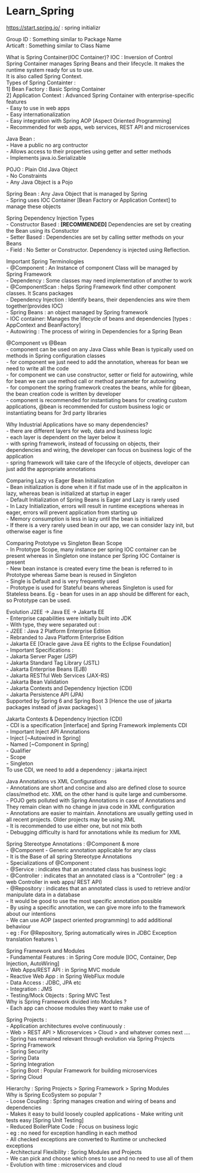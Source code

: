 # Learn_Spring


https://start.spring.io/ : spring initializr


Group ID : Something similar to Package Name \
Articaft : Something similar to Class Name 


What is Spring Container(IOC Container)? IOC : Inversion of Control\
Spring Container manages Spring Beans and their lifecycle. It makes the runtime system ready for us to use.\
It is also called Spring Context.\
 Types of Spring Containter : \
 1] Bean Factory : Basic Spring Container\
 2] Application Context : Advanced Spring Container with enterprise-specific features\
    - Easy to use in web apps\
    - Easy internationalization\
    - Easy integration with Spring AOP [Aspect Oriented Programming]\
    - Recommended for web apps, web services, REST API and microservices 


Java Bean : \
    - Have a public no arg contructor\
    - Allows access to their properties using getter and setter methods\
    - Implements java.io.Serializable


POJO : Plain Old Java Object \
    - No Constraints\
    - Any Java Object is a Pojo


Spring Bean : Any Java Object that is managed by Spring \
    - Spring uses IOC Container [Bean Factory or Application Context] to manage these objects


Spring Dependency Injection Types \
    - Constructor Based : **[RECOMMENDED]** Dependencies are set by creating the Bean using its Constuctor \
    - Setter Based : Dependencies are set by calling setter methods on your Beans \
    - Field : No Setter or Constructor. Dependency is injected using Reflection. 


Important Spring Terminologies \
    - @Component : An Instance of component Class will be managed by Spring Framework \
    - Dependency : Some classes may need implementation of another to work \
    - @ComponentScan : helps Spring Framework find other component classes. It Scans packages \
    - Dependency Injection : Identify beans, their dependencies ans wire them together(provides IOC) \
    - Spring Beans : an object managed by Spring framework \
    - IOC container: Manages the lifecycle of beans and dependencies [types : AppContext and BeanFactory] \
    - Autowiring : The process of wiring in Dependencies for a Spring Bean


@Component vs @Bean \
    - component can be used on any Java Class while Bean is typically used on methods in Spring configuration classes \
    - for component we just need to add the annotation, whereas for bean we need to write all the code \
    - for component we can use constructor, setter or field for autowiring, while for bean we can use method call or method parameter for autowiring \
    - for component the spring framework creates the beans, while for @bean, the bean creation code is written by developer \
    - component is recommended for instantiating beans for creating custom applications, @bean is recommended for custom business logic or instantiating beans for 3rd party libraries 

Why Industrial Applications have so many dependencies? \
    - there are different layers for web, data and business logic \
    - each layer is dependent on the layer below it \
    - with spring framework, instead of focussing on objects, their dependencies and wiring, the developer can focus on business logic of the application \
    - spring framework will take care of the lifecycle of objects, developer can just add the appropriate annotations 


Comparing Lazy vs Eager Bean Initialization \
    - Bean initialization is done when it if fist made use of in the applicaiton
in lazy, whereas bean is initialized at startup in eager \
    - Default Initialization of Spring Beans is Eager and Lazy is rarely used \
    - In Lazy Initialization, errors will result in runtime exceptions whereas
in eager, errors will prevent application from starting up \
    - Memory consumption is less in lazy until the bean is initialized \
    - If there is a very rarely used bean in our app, we can consider lazy init, but otherwise eager is fine


Comparing Prototype vs Singleton Bean Scope \
    - In Prototype Scope, many instance per spring IOC container can be present whereas 
in Singleton one instance per Spring IOC Container is present \
    - New bean instance is created every time the bean is referred to in Prototype
whereas Same bean is reused in Singleton \
    - Single is Default and is very frequently used \
    - Prototype is used for Stateful beans whereas Singleton is used for Stateless beans.
Eg - bean for uses in an app should be different for each, so Prototype can be used.


Evolution J2EE -> Java EE -> Jakarta EE \
    - Enterprise capabilities were initially built into JDK \
    - With type, they were separated out : \
        - J2EE : Java 2 Platform Enterprise Edition \
        - Rebranded to Java Platform Enterprise Edition \
        - Jakarta EE [Oracle gave Java EE rights to the Eclipse Foundation] \
            - Important Specifications : \
                - Jakarta Server Pager (JSP) \
                - Jakarta Standard Tag Library (JSTL) \
                - Jakarta Enterprise Beans (EJB) \
                - Jakarta RESTful Web Services (JAX-RS) \
                - Jakarta Bean Validation \
                - Jakarta Contexts and Dependency Injection (CDI) \
                - Jakarta Persistence API (JPA) \
                Supported by Spring 6 and Spring Boot 3 [Hence the use of jakarta packages instead of javax packages] \


Jakarta Contexts & Dependency Injection (CDI) \
    - CDI is a specification [interface] and Spring Framework implements CDI \
    - Important Inject API Annotations \
        - Inject [~Autowired in Spring] \
        - Named [~Component in Spring] \
        - Qualifier \
        - Scope \
        - Singleton \
To use CDI, we need to add a dependency : jakarta.inject


Java Annotations vs XML Configurations \
    - Annotations are short and concise and also are defined close to source class/method etc. 
XML on the other hand is quite large and cumbersome. \
    - POJO gets polluted with Spring Annotations in case of Annotations and They remain clean with no change in 
java code in XML configuration \
    - Annotations are easier to maintain. Annotations are usually getting used in all recent projects. Older projects
may be using XML \
    - It is recommended to use either one, but not mix both \
    - Debugging difficulty is hard for annotations while its medium for XML 


Spring Stereotype Annotations : @Component & more \
    - @Component - Generic annotation applicable for any class \
        - It is the Base of all spring Stereotype Annotations \
        - Specializations of @Component : \
            - @Service : indicates that an annotated class has business logic \
            - @Controller : indicates that an annotated class is a "Controller" (eg : a web Controller in web apps/ REST API) \
            - @Repository : indicates that an annotated class is used to retrieve and/or manipulate data in a database \
        - It would be good to use the most specific annotation possible \
        - By using a specific annotation, we can give more info to the framework about our intentions \
        - We can use AOP (aspect oriented programming) to add additional behaviour \
            - eg : For @Repository, Spring automatically wires in JDBC Exception translation features \


Spring Framework and Modules \
    - Fundamental Features : in Spring Core module [IOC, Container, Dep Injection, AutoWiring] \
    - Web Apps/REST API : in Spring MVC module \
    - Reactive Web App : in Spring WebFlux module \
    - Data Access : JDBC, JPA etc \
    - Integration : JMS \
    - Testing/Mock Objects : Spring MVC Test \
Why is Spring Framework divided into Modules ? \
    - Each app can choose modules they want to make use of 


Spring Projects : \
    - Application architectures evolve continuously : \
        - Web > REST API > Microservices > Cloud > and whatever comes next .... \
    - Spring has remained relevant through evolution via Spring Projects \
        - Spring Framework \
        - Spring Security \
        - Spring Data \
        - Spring Integration \
        - Spring Boot : Popular Framework for building microservices \
        - Spring Cloud 


Hierarchy : Spring Projects > Spring Framework > Spring Modules \
Why is Spring EcoSystem so popular ? \
    - Loose Coupling : Spring manages creation and wiring of beans and dependencies \
        - Makes it easy to build loosely coupled applications
        - Make writing unit tests easy [Spring Unit Testing] \
    - Reduced BoilerPlate Code : Focus on business logic \
        - eg : no need for exception handling in each method \
            - All checked exceptions are converted to Runtime or unchecked exceptions \
    - Architectural Flexibility : Spring Modules and Projects \
        - We can pick and choose which ones to use and no need to use all of them \
    - Evolution with time : microservices and cloud 

































